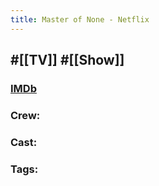 ```yaml
---
title: Master of None - Netflix
---
```


## #[[TV]] #[[Show]]
### [IMDb]()

### Crew: 

### Cast: 

### Tags: 

